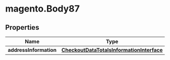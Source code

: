 # magento.Body87

## Properties
Name | Type | Description | Notes
------------ | ------------- | ------------- | -------------
**addressInformation** | [**CheckoutDataTotalsInformationInterface**](CheckoutDataTotalsInformationInterface.md) |  | 


